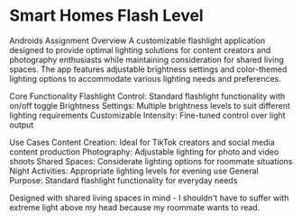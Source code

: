 # Smart Homes Flash Level
Androids Assignment
Overview
A customizable flashlight application designed to provide optimal lighting solutions for content creators and photography enthusiasts while maintaining consideration for shared living spaces. The app features adjustable brightness settings and color-themed lighting options to accommodate various lighting needs and preferences.

Core Functionality
Flashlight Control: Standard flashlight functionality with on/off toggle
Brightness Settings: Multiple brightness levels to suit different lighting requirements
Customizable Intensity: Fine-tuned control over light output

Use Cases
Content Creation: Ideal for TikTok creators and social media content production
Photography: Adjustable lighting for photo and video shoots
Shared Spaces: Considerate lighting options for roommate situations
Night Activities: Appropriate lighting levels for evening use
General Purpose: Standard flashlight functionality for everyday needs

Designed with shared living spaces in mind -  I shouldn't have to suffer with extreme light above my head because my roommate wants to read.
